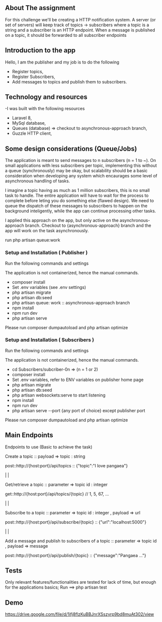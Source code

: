 
## About The assignment

For this challenge we'll be creating a HTTP notification system. A server (or set of servers) will keep track of topics ->
subscribers where a topic is a string and a subscriber is an HTTP endpoint. When a message is published on a topic, it
should be forwarded to all subscriber endpoints


## Introduction to the app


Hello, I am the publisher and my job is to do the following

 - Register topics,
 - Register Subscribers,
 - Add messages to topics and publish them to subscribers.

## Technology and resources

-I was built with the following resources
 - Laravel 8,
 - MySql database,
 - Queues (database) => checkout to asynchronous-approach branch,
 - Guzzle HTTP client,

## Some design considerations (Queue/Jobs)
The application is meant to send messages to n subscribers (n = 1 to ~). 
On small applications with less subscribers per topic, implementing this without a queue (synchronously)
may be okay, but scalability should be a basic consideration when developing any system which
encaurages some level of asynchronous handling of tasks.

I imagine a topic having as much as 1 million subscribers, this is no small task to handle. 
The entire application will have to wait for the process to complete before leting you do something else (flawed design).
We need to queue the dispatch of these messages to subscribers to happen on the background inteligently,
while the app can continue processing other tasks.

I applied this approach on the app, but only active on the asynchronous-approach branch.
Checkout to {asynchronous-approach} branch and the app will work on the task asynchronously.

run php artisan queue:work

### Setup and Installation ( Publisher )

Run the following commands and settings

The application is not containerized, hence the manual commands.

 - composer install
 - Set .env variables (see .env settings)
 - php artisan migrate
 - php artisan db:seed
 - php artisan queue: work :: asynchronous-approach branch
 - npm install
 - npm run dev
 - php artisan serve

 Please run 
    composer dumpautoload and php artisan optimize

 ### Setup and Installation ( Subscribers )

Run the following commands and settings

The application is not containerized, hence the manual commands.

 - cd Subscribers/subcriber-0n => (n = 1 or 2)
 - composer install
 - Set .env variables, refer to ENV variables on publisher home page
 - php artisan migrate
 - php artisan db:seed
 - php artisan websockets:serve to start listening
 - npm install
 - npm run dev
 - php artisan serve --port {any port of choice} except publisher port

  Please run 
    composer dumpautoload and php artisan optimize

## Main Endpoints
Endpoints to use (Basic to achieve the task)



Create a topic :: payload => topic : string

post::http://{host:port}/api/topics :: {"topic":"I love pangaea"}

|
|


Get/retrieve a topic :: parameter => topic id : integer

get::http://{host:port}/api/topics/{topic} // 1, 5, 67, ...

|
|


Subscribe to a topic :: parameter => topic id : integer , payload => url

post::http://{host:port}/api/subscribe/{topic} :: {"url":"localhost:5000"}


|
|

Add a message and publish to subscribers of a topic :: parameter => topic id , payload => message

post::http://{host:port}/api/publish/{topic} :: {"message":"Pangaea ..."}



## Tests

Only relevant features/functionalities are tested for lack of time, but enough for the applications basics;
Run  ==>  php artisan test

## Demo
https://drive.google.com/file/d/1ifj8flzKuBBJnrXSszyrp9bd8muAt302/view


